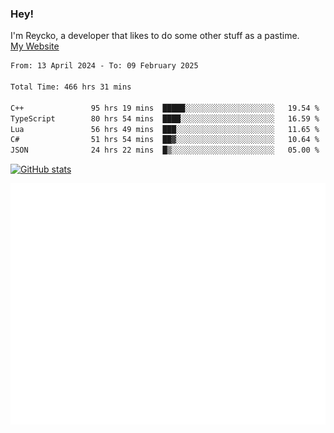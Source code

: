 ### Hey!
I'm Reycko, a developer that likes to do some other stuff as a pastime.  
[My Website](https://reycko.root.sx)

<!--START_SECTION:wakasection-->

```txt
From: 13 April 2024 - To: 09 February 2025

Total Time: 466 hrs 31 mins

C++               95 hrs 19 mins  █████░░░░░░░░░░░░░░░░░░░░   19.54 %
TypeScript        80 hrs 54 mins  ████░░░░░░░░░░░░░░░░░░░░░   16.59 %
Lua               56 hrs 49 mins  ███░░░░░░░░░░░░░░░░░░░░░░   11.65 %
C#                51 hrs 54 mins  ██▓░░░░░░░░░░░░░░░░░░░░░░   10.64 %
JSON              24 hrs 22 mins  █▒░░░░░░░░░░░░░░░░░░░░░░░   05.00 %
```

<!--END_SECTION:wakasection-->

[![GitHub stats](https://github-readme-stats.vercel.app/api?username=Reycko&show_icons=true&theme=dark&hide_title=true&count_private=true)](https://github.com/anuraghazra/github-readme-stats)

![Metrics](/github-metrics.svg)
